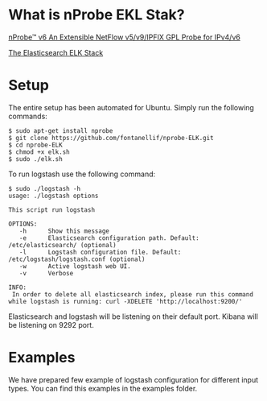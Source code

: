 # What is nProbe EKL Stak?

[nProbe™ v6 An Extensible NetFlow v5/v9/IPFIX GPL Probe for IPv4/v6](http://www.ntop.org/products/nprobe/)

[The Elasticsearch ELK Stack](http://www.elasticsearch.org/overview/)

# Setup

The entire setup has been automated for Ubuntu. Simply run the following commands:

```
$ sudo apt-get install nprobe
$ git clone https://github.com/fontanellif/nprobe-ELK.git
$ cd nprobe-ELK
$ chmod +x elk.sh
$ sudo ./elk.sh

```

To run logstash use the following command:

```
$ sudo ./logstash -h
usage: ./logstash options

This script run logstash

OPTIONS:
   -h      Show this message
   -e      Elasticsearch configuration path. Default: /etc/elasticsearch/ (optional)
   -l      Logstash configuration file. Default: /etc/logstash/logstash.conf (optional)
   -w      Active logstash web UI.
   -v      Verbose

INFO:
 In order to delete all elasticsearch index, please run this command while logstash is running: curl -XDELETE 'http://localhost:9200/'
```

Elasticsearch and logstash will be listening on their default port. Kibana will be listening on 9292 port.

# Examples
We have prepared few example of logstash configuration for different input types. You can find this examples in the examples folder.
